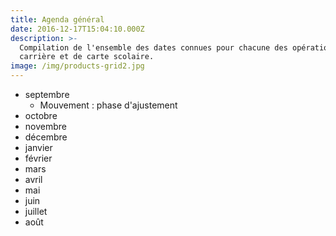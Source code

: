```yaml
---
title: Agenda général
date: 2016-12-17T15:04:10.000Z
description: >-
  Compilation de l'ensemble des dates connues pour chacune des opérations de
  carrière et de carte scolaire.
image: /img/products-grid2.jpg
---
```

* septembre
  * Mouvement : phase d'ajustement
* octobre
* novembre
* décembre
* janvier
* février
* mars
* avril
* mai
* juin
* juillet
* août

